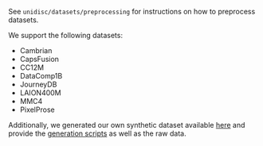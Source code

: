See `unidisc/datasets/preprocessing` for instructions on how to preprocess datasets.

We support the following datasets:

- Cambrian
- CapsFusion
- CC12M
- DataComp1B
- JourneyDB
- LAION400M
- MMC4
- PixelProse

Additionally, we generated our own synthetic dataset available [here](https://huggingface.co/datasets/aswerdlow/unidisc_hq) and provide the [generation scripts](../unidisc/datasets/preprocessing/unidisc_dataset/README.md) as well as the raw data.